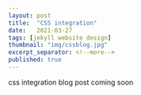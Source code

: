 ```yaml
---
layout: post
title:  "CSS integration"
date:   2021-03-27
tags: [jekyll website design]
thumbnail: "img/cssblog.jpg"
excerpt_separator: <!--more-->
published: true
---
```

css integration blog post coming soon
